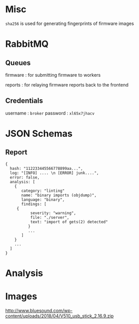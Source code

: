 # Misc

`sha256` is used for generating fingerprints of firmware images

# RabbitMQ

## Queues

firmware : for submitting firmware to workers

reports : for relaying firmware reports back to the frontend

## Credentials

username : `broker` password : `xl65x7jhacv`

# JSON Schemas

## Report
```
{
  hash: "112233445566778899aa...",
  log: "[INFO] .... \n [ERROR] junk....",
  error: false,
  analysis: [
    {
       category: "linting"
       name: "binary imports (objdump)",
       language: "binary",
       findings: [
	 {
           severity: "warning",
           file: "./server",
           text: "import of gets(2) detected"
          }
          ...
       ]
    }
    ...
  ]
}
```
# Analysis




# Images

http://www.bluesound.com/wp-content/uploads/2018/04/V510_usb_stick_2.16.9.zip
